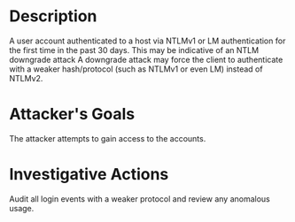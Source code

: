 # Description
A user account authenticated to a host via NTLMv1 or LM authentication for the first time in the past 30 days. This may be indicative of an NTLM downgrade attack A downgrade attack may force the client to authenticate with a weaker hash/protocol (such as NTLMv1 or even LM) instead of NTLMv2.
# Attacker's Goals
The attacker attempts to gain access to the accounts.
# Investigative Actions
Audit all login events with a weaker protocol and review any anomalous usage.

